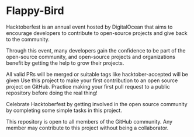 # Flappy-Bird
Hacktoberfest is an annual event hosted by DigitalOcean that aims to encourage developers to contribute to open-source projects and give back to the community.

Through this event, many developers gain the confidence to be part of the open-source community, and open-source projects and organizations benefit by getting 
the help to grow their projects.

All valid PRs will be merged or suitable tags like hacktober-accepted will be given
Use this project to make your first contribution to an open source project on GitHub. Practice making your first pull request to a public repository before doing the real thing!

Celebrate Hacktoberfest by getting involved in the open source community by completing some simple tasks in this project.

This repository is open to all members of the GitHub community. Any member may contribute to this project without being a collaborator.
